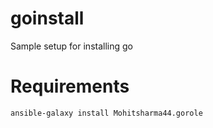 goinstall
=========
Sample setup for installing go

Requirements
============

``` shell
ansible-galaxy install Mohitsharma44.gorole
```
